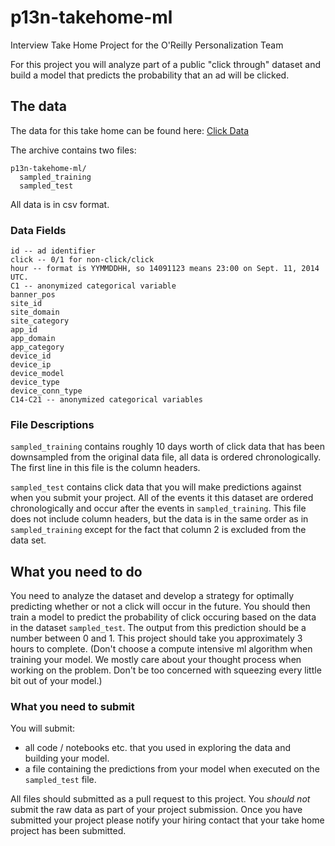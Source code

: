 # p13n-takehome-ml
Interview Take Home Project for the O'Reilly Personalization Team

For this project you will analyze part of a public "click through" dataset and build a model that predicts the 
probability that an ad will be clicked.

## The data

The data for this take home can be found here: [Click Data](https://storage.googleapis.com/p13n-takehome-ml/p13-takehome-ml.tar.gz)

The archive contains two files:

```
p13n-takehome-ml/
  sampled_training
  sampled_test
```

All data is in csv format.

### Data Fields
```
id -- ad identifier
click -- 0/1 for non-click/click
hour -- format is YYMMDDHH, so 14091123 means 23:00 on Sept. 11, 2014 UTC.
C1 -- anonymized categorical variable
banner_pos
site_id
site_domain
site_category
app_id
app_domain
app_category
device_id
device_ip
device_model
device_type
device_conn_type
C14-C21 -- anonymized categorical variables
```

### File Descriptions

`sampled_training` contains roughly 10 days worth of click data that has been downsampled 
from the original data file, all data is ordered chronologically. The first line in this file is the column headers.

`sampled_test` contains click data that you will make predictions against when you submit your project. All of the events
it this dataset are ordered chronologically and occur after the events in `sampled_training`. This file does not include
column headers, but the data is in the same order as in `sampled_training` except for the fact that column 2 is excluded
from the data set.


## What you need to do

You need to analyze the dataset and develop a strategy for optimally predicting whether or not a click will occur in 
the future. You should then train a model to predict the probability of click occuring based on the data in the dataset
`sampled_test`. The output from this prediction should be a number between 0 and 1. This project should take you approximately
3 hours to complete. (Don't choose a compute intensive ml algorithm when training your model. We mostly care about your 
thought process when working on the problem. Don't be too concerned with squeezing every little bit out of your model.)

### What you need to submit

You will submit:
* all code / notebooks etc. that you used in exploring the data and building your model. 
* a file containing the predictions from your model when executed on the `sampled_test` file.

All files should submitted as a pull request to this project. You *should not* submit the raw data as part of your
project submission. Once you have submitted your project please notify your hiring contact that your take home project
has been submitted.

